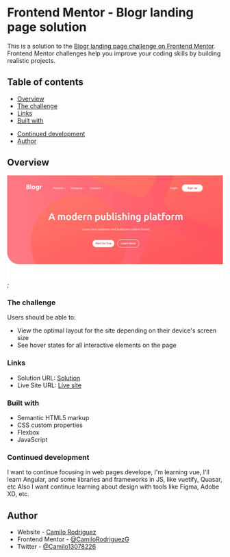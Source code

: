 # Frontend Mentor - Blogr landing page solution

This is a solution to the [Blogr landing page challenge on Frontend Mentor](https://www.frontendmentor.io/challenges/blogr-landing-page-EX2RLAApP). Frontend Mentor challenges help you improve your coding skills by building realistic projects. 

## Table of contents

- [Overview](#overview)
- [The challenge](#the-challenge)
- [Links](#links)
- [Built with](#built-with)
<!-- - [What I learned](#what-i-learned) -->
- [Continued development](#continued-development)
- [Author](#author)

## Overview

![screenshot](https://github.com/CamiloRodriguezG/blogr-landing-page/blob/master/design/overview.jpg);

### The challenge

Users should be able to:

- View the optimal layout for the site depending on their device's screen size
- See hover states for all interactive elements on the page

### Links

- Solution URL: [Solution]()
- Live Site URL: [Live site]()

### Built with

- Semantic HTML5 markup
- CSS custom properties
- Flexbox
- JavaScript

<!-- ### What I learned

Use this section to recap over some of your major learnings while working through this project. Writing these out and providing code samples of areas you want to highlight is a great way to reinforce your own knowledge.

To see how you can add code snippets, see below:

```html
<h1>Some HTML code I'm proud of</h1>
```
```css
.proud-of-this-css {
  color: papayawhip;
}
```
```js
const proudOfThisFunc = () => {
  console.log('🎉')
}
``` 

If you want more help with writing markdown, we'd recommend checking out [The Markdown Guide](https://www.markdownguide.org/) to learn more. -->


### Continued development

I want to continue focusing in web pages develope, I'm learning vue, I'll learn Angular, and some libraries and frameworks in JS, like vuetify, Quasar, etc
Also I want continue learning about design with tools like Figma, Adobe XD, etc.

## Author

- Website - [Camilo Rodriguez](https://portfolio-mu-snowy.vercel.app/)
- Frontend Mentor - [@CamiloRodriguezG](https://www.frontendmentor.io/profile/CamiloRodriguezG)
- Twitter - [@Camilo13078226](https://www.twitter.com/Camilo13078226)
